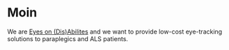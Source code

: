 # Moin

We are [Eyes on (Dis)Abilites](https://gaming.ifb-stiftung.de/eyes-on-disabilities-home/) and we want to provide low-cost eye-tracking solutions to paraplegics and ALS patients.

